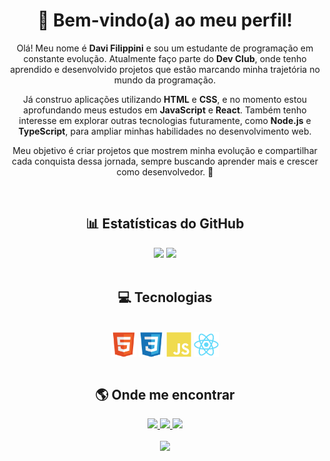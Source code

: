 <h1 align="center">👋 Bem-vindo(a) ao meu perfil!</h1>

<p align="center">
  Olá! Meu nome é <b>Davi Filippini</b> e sou um estudante de programação em constante evolução.  
  Atualmente faço parte do <b>Dev Club</b>, onde tenho aprendido e desenvolvido projetos que estão marcando minha trajetória no mundo da programação.  
</p>

<p align="center">
  Já construo aplicações utilizando <b>HTML</b> e <b>CSS</b>, e no momento estou aprofundando meus estudos em <b>JavaScript</b> e <b>React</b>.  
  Também tenho interesse em explorar outras tecnologias futuramente, como <b>Node.js</b> e <b>TypeScript</b>, para ampliar minhas habilidades no desenvolvimento web.  
</p>

<p align="center">
  Meu objetivo é criar projetos que mostrem minha evolução e compartilhar cada conquista dessa jornada, sempre buscando aprender mais e crescer como desenvolvedor. 🚀  
</p>

<br>

<h2 align="center">📊 Estatísticas do GitHub</h2>
<div align="center">
  <img height="160em" src="https://github-readme-stats.vercel.app/api?username=Davifilippini&show_icons=true&theme=radical&count_private=true" />
  <img height="160em" src="https://github-readme-stats.vercel.app/api/top-langs?username=Davifilippini&layout=compact&langs_count=7&theme=radical"/>
</div>

<br>

<h2 align="center">💻 Tecnologias</h2>
<div align="center" style="display: inline_block"><br>
  <img align="center" alt="HTML" height="40" width="40" src="https://raw.githubusercontent.com/devicons/devicon/master/icons/html5/html5-original.svg">
  <img align="center" alt="CSS" height="40" width="40" src="https://raw.githubusercontent.com/devicons/devicon/master/icons/css3/css3-original.svg">
  <img align="center" alt="JS" height="40" width="40" src="https://raw.githubusercontent.com/devicons/devicon/master/icons/javascript/javascript-plain.svg">
  <img align="center" alt="React" height="40" width="40" src="https://raw.githubusercontent.com/devicons/devicon/master/icons/react/react-original.svg">
</div>

<br>

<h2 align="center">🌎 Onde me encontrar</h2>
<div align="center"> 
  <a href="https://www.instagram.com/davi_filippini/" target="_blank">
    <img src="https://img.shields.io/badge/-Instagram-%23E4405F?style=for-the-badge&logo=instagram&logoColor=white">
  </a>
  <a href="mailto:davifilippini56@gmail.com">
    <img src="https://img.shields.io/badge/-Gmail-%23333?style=for-the-badge&logo=gmail&logoColor=white">
  </a>
  <a href="https://www.linkedin.com/in/davi-filippini-79358b201" target="_blank">
    <img src="https://img.shields.io/badge/-LinkedIn-%230077B5?style=for-the-badge&logo=linkedin&logoColor=white">
  </a> 
</div>

<br>

<div align="center">
  <img src="https://github.com/Davifilippini/Davifilippini/blob/output/github-contribution-grid-snake.svg" />
</div>

